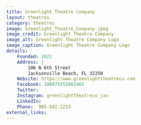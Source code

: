 ```yaml
---
title: Greenlight Theatre Company
layout: theatres
category: theatres
image: Greenlight_Theatre_Company.jpeg
image_credit: Greenlight Theatre Company
image_alt: Greenlight Theatre Company Logo
image_caption: Greenlight Theatre Company Logo
details:
    Founded: 2021
    Address: |
        106 N 6th Street
        Jacksonville Beach, FL 32250
    Website: https://www.greenlighttheatreco.com
    Facebook: 100075552802465
    Twitter: 
    Instagram: greenlighttheatreco_jax
    LinkedIn: 
    Phone: 	985-502-2253
external_links:
---
```

